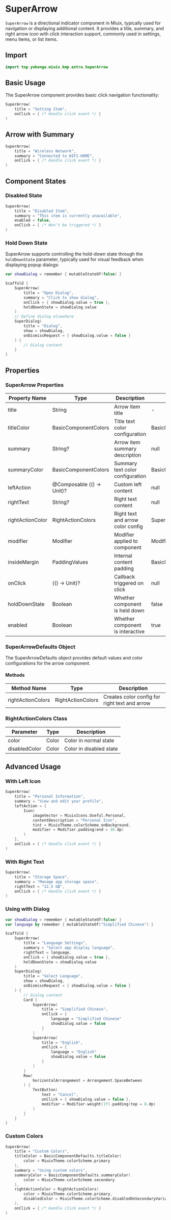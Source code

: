 # SuperArrow

`SuperArrow` is a directional indicator component in Miuix, typically used for navigation or displaying additional content. It provides a title, summary, and right arrow icon with click interaction support, commonly used in settings, menu items, or list items.

## Import

```kotlin
import top.yukonga.miuix.kmp.extra.SuperArrow
```

## Basic Usage

The SuperArrow component provides basic click navigation functionality:

```kotlin
SuperArrow(
    title = "Setting Item",
    onClick = { /* Handle click event */ }
)
```

## Arrow with Summary

```kotlin
SuperArrow(
    title = "Wireless Network",
    summary = "Connected to WIFI-HOME",
    onClick = { /* Handle click event */ }
)
```

## Component States

### Disabled State

```kotlin
SuperArrow(
    title = "Disabled Item",
    summary = "This item is currently unavailable",
    enabled = false,
    onClick = { /* Won't be triggered */ }
)
```

### Hold Down State

SuperArrow supports controlling the hold-down state through the `holdDownState` parameter, typically used for visual feedback when displaying popup dialogs:

```kotlin
var showDialog = remember { mutableStateOf(false) }

Scaffold {
    SuperArrow(
        title = "Open Dialog",
        summary = "Click to show dialog",
        onClick = { showDialog.value = true },
        holdDownState = showDialog.value
    )
    // Define dialog elsewhere
    SuperDialog(
        title = "Dialog",
        show = showDialog,
        onDismissRequest = { showDialog.value = false }
    ) {
        // Dialog content
    }
}
```

## Properties

### SuperArrow Properties

| Property Name    | Type                      | Description                       | Default Value                          | Required |
| ---------------- | ------------------------- | --------------------------------- | -------------------------------------- | -------- |
| title            | String                    | Arrow item title                  | -                                      | Yes      |
| titleColor       | BasicComponentColors      | Title text color configuration    | BasicComponentDefaults.titleColor()    | No       |
| summary          | String?                   | Arrow item summary description    | null                                   | No       |
| summaryColor     | BasicComponentColors      | Summary text color configuration  | BasicComponentDefaults.summaryColor()  | No       |
| leftAction       | @Composable (() -> Unit)? | Custom left content               | null                                   | No       |
| rightText        | String?                   | Right text content                | null                                   | No       |
| rightActionColor | RightActionColors         | Right text and arrow color config | SuperArrowDefaults.rightActionColors() | No       |
| modifier         | Modifier                  | Modifier applied to component     | Modifier                               | No       |
| insideMargin     | PaddingValues             | Internal content padding          | BasicComponentDefaults.InsideMargin    | No       |
| onClick          | (() -> Unit)?             | Callback triggered on click       | null                                   | No       |
| holdDownState    | Boolean                   | Whether component is held down    | false                                  | No       |
| enabled          | Boolean                   | Whether component is interactive  | true                                   | No       |

### SuperArrowDefaults Object

The SuperArrowDefaults object provides default values and color configurations for the arrow component.

#### Methods

| Method Name       | Type              | Description                                   |
| ----------------- | ----------------- | --------------------------------------------- |
| rightActionColors | RightActionColors | Creates color config for right text and arrow |

### RightActionColors Class

| Parameter     | Type  | Description             |
| ------------- | ----- | ----------------------- |
| color         | Color | Color in normal state   |
| disabledColor | Color | Color in disabled state |

## Advanced Usage

### With Left Icon

```kotlin
SuperArrow(
    title = "Personal Information",
    summary = "View and edit your profile",
    leftAction = {
        Icon(
            imageVector = MiuixIcons.Useful.Personal,
            contentDescription = "Personal Icon",
            tint = MiuixTheme.colorScheme.onBackground,
            modifier = Modifier.padding(end = 16.dp)
        )
    },
    onClick = { /* Handle click event */ }
)
```

### With Right Text

```kotlin
SuperArrow(
    title = "Storage Space",
    summary = "Manage app storage space",
    rightText = "12.5 GB",
    onClick = { /* Handle click event */ }
)
```

### Using with Dialog

```kotlin
var showDialog = remember { mutableStateOf(false) }
var language by remember { mutableStateOf("Simplified Chinese") }

Scaffold {
    SuperArrow(
        title = "Language Settings",
        summary = "Select app display language",
        rightText = language,
        onClick = { showDialog.value = true },
        holdDownState = showDialog.value
    )
    SuperDialog(
        title = "Select Language",
        show = showDialog,
        onDismissRequest = { showDialog.value = false }
    ) {
        // Dialog content
        Card {
            SuperArrow(
                title = "Simplified Chinese",
                onClick = {
                    language = "Simplified Chinese"
                    showDialog.value = false
                }
            )
            SuperArrow(
                title = "English",
                onClick = {
                    language = "English"
                    showDialog.value = false
                }
            )
        }
        Row(
            horizontalArrangement = Arrangement.SpaceBetween
        ) {
            TextButton(
                text = "Cancel",
                onClick = { showDialog.value = false },
                modifier = Modifier.weight(1f).padding(top = 8.dp)
            )
        }
    }
}
```

### Custom Colors

```kotlin
SuperArrow(
    title = "Custom Colors",
    titleColor = BasicComponentDefaults.titleColor(
        color = MiuixTheme.colorScheme.primary
    ),
    summary = "Using custom colors",
    summaryColor = BasicComponentDefaults.summaryColor(
        color = MiuixTheme.colorScheme.secondary
    ),
    rightActionColor = RightActionColors(
        color = MiuixTheme.colorScheme.primary,
        disabledColor = MiuixTheme.colorScheme.disabledOnSecondaryVariant
    ),
    onClick = { /* Handle click event */ }
)
```
